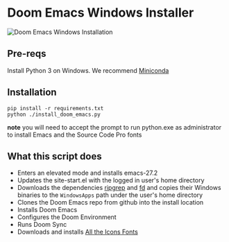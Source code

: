 # Doom Emacs Windows Installer
![Doom Emacs Windows Installation](.github/doom-emacs-install.gif)

## Pre-reqs
Install Python 3 on Windows. We recommend [Miniconda](https://conda.io/miniconda.html)

## Installation
``` shell
pip install -r requirements.txt
python ./install_doom_emacs.py
```
**note** you will need to accept the prompt to run python.exe as administrator to install Emacs and the Source Code Pro fonts

## What this script does

-   Enters an elevated mode and installs emacs-27.2
-   Updates the site-start.el with the logged in user's home directory
-   Downloads the dependencies [ripgrep](https://github.com/BurntSushi/ripgrep) and [fd](https://github.com/sharkdp/fd) and copies their Windows binaries to the `WindowsApps` path under the user's home directory 
-   Clones the Doom Emacs repo from github into the install location
-   Installs Doom Emacs
-   Configures the Doom Environment
-   Runs Doom Sync
-   Downloads and installs [All the Icons Fonts](https://github.com/domtronn/all-the-icons.el/)